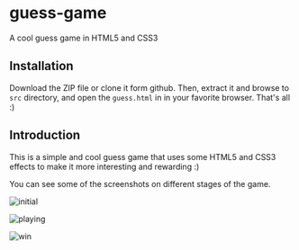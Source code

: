 guess-game
==========

A cool guess game in HTML5 and CSS3

Installation
------------
Download the ZIP file or clone it form github. Then, extract it and browse to `src` directory, and open the `guess.html` in 
in your favorite browser. That's all :) 

Introduction
------------
This is a simple and cool guess game that uses some HTML5 and CSS3 effects to make it more interesting and rewarding :)

You can see some of the screenshots on different stages of the game.

![initial](https://raw.github.com/vahidR/guess-game/master/images/img1.jpg)

![playing](https://raw.github.com/vahidR/guess-game/master/images/img2.jpg)

![win](https://raw.github.com/vahidR/guess-game/master/images/img3.jpg)
